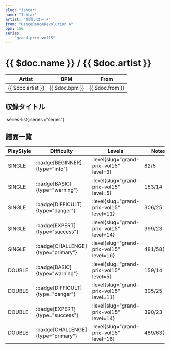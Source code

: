 ```yaml
---
slug: "ishtar"
name: "Ishtar"
artist: "劇団レコード"
from: "DanceDanceRevolution A"
bpm: 156
series:
  - "grand-prix-vol15"
---
```


# {{ $doc.name }} / {{ $doc.artist }}

|Artist|BPM|From|
|------|---|----|
|{{ $doc.artist }}|{{ $doc.bpm }}|{{ $doc.from }}|

## 収録タイトル

:series-list{:series="series"}

## 譜面一覧

|PlayStyle|Difficulty|Levels|Notes|Movie|
|---------|----------|------|-----|-----|
|SINGLE| :badge[BEGINNER]{type="info"}|<div class="field is-grouped is-grouped-multiline"> :level{slug="grand-prix-vol15" level=3}</div>|82/5||
|SINGLE| :badge[BASIC]{type="warning"}|<div class="field is-grouped is-grouped-multiline"> :level{slug="grand-prix-vol15" level=5}</div>|153/14||
|SINGLE| :badge[DIFFICULT]{type="danger"}|<div class="field is-grouped is-grouped-multiline"> :level{slug="grand-prix-vol15" level=11}</div>|306/25||
|SINGLE| :badge[EXPERT]{type="success"}|<div class="field is-grouped is-grouped-multiline"> :level{slug="grand-prix-vol15" level=14}</div>|399/23||
|SINGLE| :badge[CHALLENGE]{type="primary"}|<div class="field is-grouped is-grouped-multiline"> :level{slug="grand-prix-vol15" level=16}</div>|481/58(56)||
|DOUBLE| :badge[BASIC]{type="warning"}|<div class="field is-grouped is-grouped-multiline"> :level{slug="grand-prix-vol15" level=5}</div>|159/14||
|DOUBLE| :badge[DIFFICULT]{type="danger"}|<div class="field is-grouped is-grouped-multiline"> :level{slug="grand-prix-vol15" level=11}</div>|305/25||
|DOUBLE| :badge[EXPERT]{type="success"}|<div class="field is-grouped is-grouped-multiline"> :level{slug="grand-prix-vol15" level=14}</div>|390/23||
|DOUBLE| :badge[CHALLENGE]{type="primary"}|<div class="field is-grouped is-grouped-multiline"> :level{slug="grand-prix-vol15" level=16}</div>|489/63(71)||
